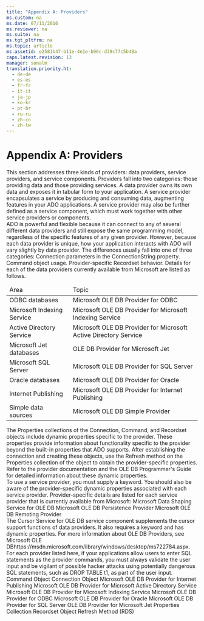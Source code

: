 ```yaml
---
title: "Appendix A: Providers"
ms.custom: na
ms.date: 07/11/2016
ms.reviewer: na
ms.suite: na
ms.tgt_pltfrm: na
ms.topic: article
ms.assetid: e2581b47-b11e-4e1e-b96c-d39c77c5b48a
caps.latest.revision: 13
manager: sonalm
translation.priority.ht: 
  - de-de
  - es-es
  - fr-fr
  - it-it
  - ja-jp
  - ko-kr
  - pt-br
  - ru-ru
  - zh-cn
  - zh-tw
---
```

# Appendix A: Providers
<?xml version="1.0" encoding="utf-8"?>
<developerReferenceWithoutSyntaxDocument xmlns="http://ddue.schemas.microsoft.com/authoring/2003/5" xmlns:xlink="http://www.w3.org/1999/xlink" xmlns:xsi="http://www.w3.org/2001/XMLSchema-instance" xsi:schemaLocation="http://ddue.schemas.microsoft.com/authoring/2003/5 http://dduestorage.blob.core.windows.net/ddueschema/developer.xsd">
  <introduction>
    <para>This section addresses three kinds of providers: data providers, service providers, and service components. Providers fall into two categories: those providing data and those providing services. A <legacyItalic>data provider</legacyItalic> owns its own data and exposes it in tabular form to your application. A <legacyItalic>service provider</legacyItalic> encapsulates a service by producing and consuming data, augmenting features in your ADO applications. A service provider may also be further defined as a <legacyItalic>service component</legacyItalic>, which must work together with other service providers or components.</para>
  </introduction>
  <section>
    <title>Data Providers</title>
    <content>
      <para>ADO is powerful and flexible because it can connect to any of several different data providers and still expose the same programming model, regardless of the specific features of any given provider.</para>
      <para>However, because each data provider is unique, how your application interacts with ADO will vary slightly by data provider. The differences usually fall into one of three categories:  </para>
      <list class="bullet">
        <listItem>
          <para>Connection parameters in the <legacyLink xlink:href="3be75b75-4d36-4479-ab64-9a456869252a">ConnectionString</legacyLink> property.</para>
        </listItem>
        <listItem>
          <para>
            <legacyLink xlink:href="a02c22fb-542d-465e-a629-30fd59dcbebf">Command</legacyLink> object usage.</para>
        </listItem>
        <listItem>
          <para>Provider-specific <legacyLink xlink:href="ede1415f-c3df-4cc5-a05b-2576b2b84b60">Recordset</legacyLink> behavior.</para>
        </listItem>
      </list>
      <para>Details for each of the data providers currently available from Microsoft are listed as follows.</para>
      <table xmlns:caps="http://schemas.microsoft.com/build/caps/2013/11">
        <thead>
          <tr>
            <TD>
              <para>Area</para>
            </TD>
            <TD>
              <para>Topic</para>
            </TD>
          </tr>
        </thead>
        <tbody>
          <tr>
            <TD>
              <para>ODBC databases</para>
            </TD>
            <TD>
              <para>
                <legacyLink xlink:href="2dc0372d-e74d-4d0f-9c8c-04e5a168c148">Microsoft OLE DB Provider for ODBC</legacyLink>             </para>
            </TD>
          </tr>
          <tr>
            <TD>
              <para>Microsoft Indexing Service</para>
            </TD>
            <TD>
              <para>
                <legacyLink xlink:href="f86a0598-5097-471b-8318-d2c859d085f2">Microsoft OLE DB Provider for Microsoft Indexing Service</legacyLink>             </para>
            </TD>
          </tr>
          <tr>
            <TD>
              <para>Active Directory Service</para>
            </TD>
            <TD>
              <para>
                <legacyLink xlink:href="f9e81452-5675-4cfc-9949-cfbd2fe57534">Microsoft OLE DB Provider for Microsoft Active Directory Service</legacyLink>             </para>
            </TD>
          </tr>
          <tr>
            <TD>
              <para>Microsoft Jet databases</para>
            </TD>
            <TD>
              <para>
                <legacyLink xlink:href="fd956da1-5203-40af-aa7e-fc13a6c6581f">OLE DB Provider for Microsoft Jet</legacyLink>             </para>
            </TD>
          </tr>
          <tr>
            <TD>
              <para>Microsoft SQL Server</para>
            </TD>
            <TD>
              <para>
                <legacyLink xlink:href="99bc40c4-9181-4ca1-a06f-9a1a914a0b7b">Microsoft OLE DB Provider for SQL Server</legacyLink>             </para>
            </TD>
          </tr>
          <tr>
            <TD>
              <para>Oracle databases</para>
            </TD>
            <TD>
              <para>
                <legacyLink xlink:href="44fae9dd-5585-4cd6-8bbd-3248a78931b4">Microsoft OLE DB Provider for Oracle</legacyLink>             </para>
            </TD>
          </tr>
          <tr>
            <TD>
              <para>Internet Publishing</para>
            </TD>
            <TD>
              <para>
                <legacyLink xlink:href="66a208d9-b580-4655-a41e-1d36e5b5bfca">Microsoft OLE DB Provider for Internet Publishing</legacyLink>             </para>
            </TD>
          </tr>
          <tr>
            <TD>
              <para>Simple data sources</para>
            </TD>
            <TD>
              <para>
                <legacyLink xlink:href="1e7dc6f0-482c-4103-8187-f890865e40fc">Microsoft OLE DB Simple Provider</legacyLink>             </para>
            </TD>
          </tr>
        </tbody>
      </table>
    </content>
  </section>
  <section>
    <title>Provider-Specific Dynamic Properties</title>
    <content>
      <para>The <legacyLink xlink:href="1d539aa8-ce0d-4418-ab03-8d0a3c1e9d82">Properties</legacyLink> collections of the <legacyLink xlink:href="ef6b1824-5b12-43db-89d7-8f3d13896d4d">Connection</legacyLink>, <legacyLink xlink:href="a02c22fb-542d-465e-a629-30fd59dcbebf">Command</legacyLink>, and <legacyLink xlink:href="ede1415f-c3df-4cc5-a05b-2576b2b84b60">Recordset</legacyLink> objects include dynamic properties specific to the provider. These properties provide information about functionality specific to the provider beyond the built-in properties that ADO supports.</para>
      <para>After establishing the connection and creating these objects, use the <legacyLink xlink:href="089b7ca7-684f-4259-8032-5bd1ecc54426">Refresh</legacyLink> method on the <legacyBold>Properties</legacyBold> collection of the object to obtain the provider-specific properties. Refer to the provider documentation and the <legacyLink xlink:href="3c5e2dd5-35e5-4a93-ac3a-3818bb43bbf8">OLE DB Programmer's Guide</legacyLink> for detailed information about these dynamic properties.</para>
    </content>
  </section>
  <section>
    <title>Service Providers</title>
    <content>
      <para>To use a service provider, you must supply a keyword. You should also be aware of the provider-specific dynamic properties associated with each service provider. Provider-specific details are listed for each service provider that is currently available from Microsoft:  </para>
      <list class="bullet">
        <listItem>
          <para>
            <legacyLink xlink:href="523009ce-e01b-4e2d-a7df-816d7688aff0">Microsoft Data Shaping Service for OLE DB</legacyLink>           </para>
        </listItem>
        <listItem>
          <para>
            <legacyLink xlink:href="e75ef0dc-2016-4fcc-8918-23311c0d4e02">Microsoft OLE DB Persistence Provider</legacyLink>   </para>
        </listItem>
        <listItem>
          <para>
            <legacyLink xlink:href="a4360ed4-b70f-4734-9041-4025d033346b">Microsoft OLE DB Remoting Provider</legacyLink> </para>
        </listItem>
      </list>
    </content>
  </section>
  <section>
    <title>Service Components</title>
    <content>
      <para>The <legacyLink xlink:href="420d0989-7cfb-4c66-a7b5-f4199d13165d">Cursor Service for OLE DB</legacyLink> service component supplements the cursor support functions of data providers. It also requires a keyword and has dynamic properties.</para>
      <para>For more information about OLE DB Providers, see <externalLink><linkText>Microsoft OLE DB</linkText><linkUri>https://msdn.microsoft.com/library/windows/desktop/ms722784.aspx</linkUri></externalLink>.</para>
    </content>
  </section>
  <section>
    <title>Provider Commands</title>
    <content>
      <para>For each provider listed here, if your applications allow users to enter SQL statements as the provider commands, you must always validate the user input and be vigilant of possible hacker attacks using potentially dangerous SQL statements, such as <codeInline>DROP TABLE t1</codeInline>, as part of the user input.</para>
    </content>
  </section>
  <relatedTopics>
<link xlink:href="a02c22fb-542d-465e-a629-30fd59dcbebf">Command Object</link>
<link xlink:href="ef6b1824-5b12-43db-89d7-8f3d13896d4d">Connection Object</link>
<link xlink:href="66a208d9-b580-4655-a41e-1d36e5b5bfca">Microsoft OLE DB Provider for Internet Publishing</link>
<link xlink:href="f9e81452-5675-4cfc-9949-cfbd2fe57534">Microsoft OLE DB Provider for Microsoft Active Directory Service</link>
<link xlink:href="f86a0598-5097-471b-8318-d2c859d085f2">Microsoft OLE DB Provider for Microsoft Indexing Service</link>
<link xlink:href="2dc0372d-e74d-4d0f-9c8c-04e5a168c148">Microsoft OLE DB Provider for ODBC</link>
<link xlink:href="44fae9dd-5585-4cd6-8bbd-3248a78931b4">Microsoft OLE DB Provider for Oracle</link>
<link xlink:href="99bc40c4-9181-4ca1-a06f-9a1a914a0b7b">Microsoft OLE DB Provider for SQL Server</link>
<link xlink:href="fd956da1-5203-40af-aa7e-fc13a6c6581f">OLE DB Provider for Microsoft Jet</link>
<link xlink:href="1d539aa8-ce0d-4418-ab03-8d0a3c1e9d82">Properties Collection</link>
<link xlink:href="ede1415f-c3df-4cc5-a05b-2576b2b84b60">Recordset Object</link>
<link xlink:href="c90a8050-0ff4-4c83-9925-261f2f2ccfe9">Refresh Method (RDS)</link>
</relatedTopics>
</developerReferenceWithoutSyntaxDocument>